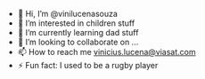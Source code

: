 - 👋 Hi, I’m @vinilucenasouza
- 👀 I’m interested in children stuff
- 🌱 I’m currently learning dad stuff
- 💞️ I’m looking to collaborate on ...
- 📫 How to reach me vinicius.lucena@viasat.com
- ⚡ Fun fact: I used to be a rugby player

<!---
vinilucenasouza/vinilucenasouza is a ✨ special ✨ repository because its `README.md` (this file) appears on your GitHub profile.
You can click the Preview link to take a look at your changes.
--->
